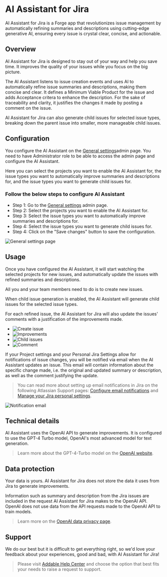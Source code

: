 # AI Assistant for Jira
AI Assistant for Jira is a Forge app that revolutionizes issue management by automatically refining summaries and descriptions using cutting-edge generative AI, ensuring every issue is crystal clear, concise, and actionable.

## Overview
AI Assistant for Jira is designed to stay out of your way and help you save time. It improves the quality of your issues while you focus on the big picture.

The AI Assistant listens to issue creation events and uses AI to automatically refine issue summaries and descriptions, making them concise and clear. It defines a Minimum Viable Product for the issue and adds Acceptance critera to enhance the description. For the sake of traceability and clarity, it justifies the changes it made by posting a comment on the issue.

AI Assistant for Jira can also generate child issues for selected issue types, breaking down the parent issue into smaller, more manageable child issues.

## Configuration
You configure the AI Assistant on the [General settings](https://addable.atlassian.net/jira/settings/apps/f016f8ec-41cb-4f58-8587-6f97f50d96d2/ec551b1b-c17c-46c4-b05b-6b4666d02084)admin page. You need to have Administrator role to be able to access the admin page and configure the AI Assistant.

Here you can select the projects you want to enable the AI Assistant for, the issue types you want to automatically improve summaries and descriptions for, and the issue types you want to generate child issues for.

### Follow the below steps to configure AI Assistant

- Step 1: Go to the [General settings](https://addable.atlassian.net/jira/settings/apps/f016f8ec-41cb-4f58-8587-6f97f50d96d2/ec551b1b-c17c-46c4-b05b-6b4666d02084) admin page.
- Step 2: Select the projects you want to enable the AI Assistant for.
- Step 3: Select the issue types you want to automatically improve summaries and descriptions for.
- Step 4: Select the issue types you want to generate child issues for.
- Step 4: Click on the "Save changes" button to save the configuration.

![General settings page](aia-admin-page.png "General settings page")

## Usage
Once you have configured the AI Assistant, it will start watching the selected projects for new issues, and automatically update the issues with refined summaries and descriptions.

All you and your team members need to do is to create new issues.

When child issue generation is enabled, the AI Assistant will generate child issues for the selected issue types.

For each refined issue, the AI Assistant for Jira will also update the issues' comments with a justification of the improvements made.

- ![Create issue](aia-create-issue-summary.png "Create issue")
- ![Improvements](aia-issue-improved-summary-and-description.png "Improved summary and description")
- ![Child issues](aia-issue-improved-child-issues.png "Generated child issues")
- ![Comment](aia-issue-improved-comment.png "Comment")

If your Project settings and your Personal Jira Settings allow for notifications of issue changes, you will be notified via email when the AI Assistant updates an issue. This email will contain information about the specific change made, i.e. the original and updated summary or description, as well as the comment justifying the update.

> You can read more about setting up email notifications in Jira on the following Atlassian Support pages: [Configure email notifications](https://support.atlassian.com/jira-cloud-administration/docs/configure-email-notifications/) and [Manage your Jira personal settings](https://support.atlassian.com/jira-software-cloud/docs/manage-your-jira-personal-settings/).

![Notification email](aia-email-notification-wide.png "Notification email")

## Technical details

AI Assistant uses the OpenAI API to generate improvements. It is configured to use the GPT-4 Turbo model, OpenAI's most advanced model for text generation.

> Learn more about the GPT-4-Turbo model on the [OpenAI website](https://platform.openai.com/docs/models/gpt-4-turbo-and-gpt-4).

## Data protection

Your data is yours. AI Assistant for Jira does not store the data it uses from Jira to generate improvements.

Information such as summary and description from the Jira issues are included in the request AI Assistant for Jira makes to the OpenAI API. OpenAI does not use data from the API requests made to the OpenAI API to train models.

> Learn more on the [OpenAI data privacy page](https://openai.com/enterprise-privacy).

## Support

We do our best but it is difficult to get everything right, so we'd love your feedback about your experiences, good and bad, with AI Assistant for Jira!

> Please visit [Addable Help Center](https://addable.atlassian.net/servicedesk/customer/portal/1) and choose the option that best fits your needs to raise a request to support.
